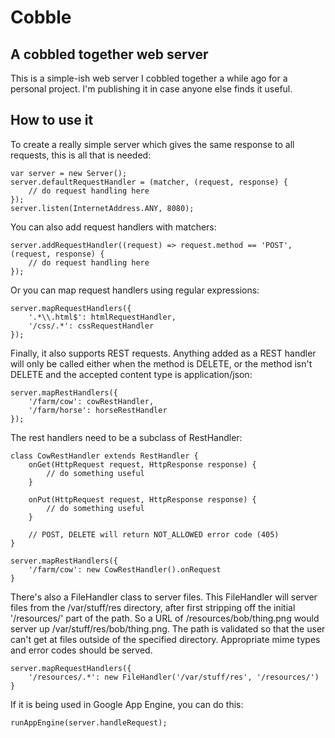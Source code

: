 Cobble
======

A cobbled together web server
----------------------------

This is a simple-ish web server I cobbled together a while ago for a
personal project. I'm publishing it in case anyone else finds it useful.

How to use it
-------------

To create a really simple server which gives the same response to all requests, this
is all that is needed:

    var server = new Server();
    server.defaultRequestHandler = (matcher, (request, response) {
        // do request handling here
    });
    server.listen(InternetAddress.ANY, 8080);

You can also add request handlers with matchers:

    server.addRequestHandler((request) => request.method == 'POST', (request, response) {
        // do request handling here
    });

Or you can map request handlers using regular expressions:

    server.mapRequestHandlers({
        '.*\\.html$': htmlRequestHandler,
        '/css/.*': cssRequestHandler
    });

Finally, it also supports REST requests. Anything added as a REST handler will only be
called either when the method is DELETE, or the method isn't DELETE and the
accepted content type is application/json:

    server.mapRestHandlers({
        '/farm/cow': cowRestHandler,
        '/farm/horse': horseRestHandler
    });

The rest handlers need to be a subclass of RestHandler:

    class CowRestHandler extends RestHandler {
        onGet(HttpRequest request, HttpResponse response) {
            // do something useful
        }

        onPut(HttpRequest request, HttpResponse response) {
            // do something useful
        }

        // POST, DELETE will return NOT_ALLOWED error code (405)
    }

    server.mapRestHandlers({
        '/farm/cow': new CowRestHandler().onRequest
    }

There's also a FileHandler class to server files. This FileHandler will server files
from the /var/stuff/res directory, after first stripping off the initial '/resources/' part
of the path. So a URL of /resources/bob/thing.png would server up /var/stuff/res/bob/thing.png.
The path is validated so that the user can't get at files outside of the specified directory.
Appropriate mime types and error codes should be served.

    server.mapRequestHandlers({
        '/resources/.*': new FileHandler('/var/stuff/res', '/resources/')
    }

If it is being used in Google App Engine, you can do this:

    runAppEngine(server.handleRequest);
